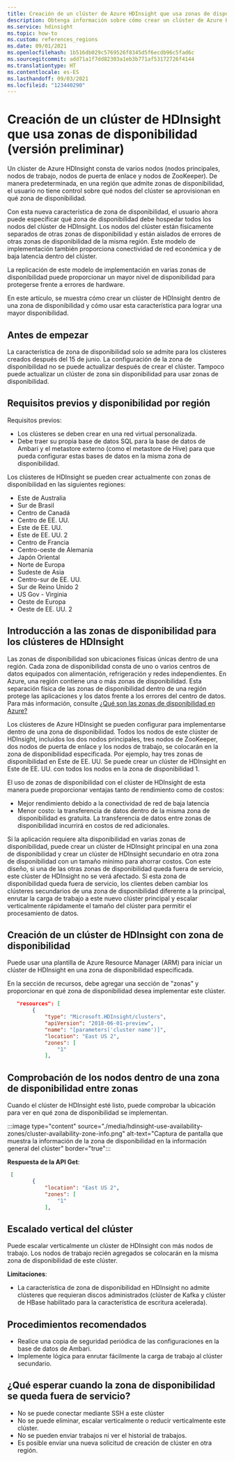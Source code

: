 ```yaml
---
title: Creación de un clúster de Azure HDInsight que usa zonas de disponibilidad
description: Obtenga información sobre cómo crear un clúster de Azure HDInsight que usa zonas de disponibilidad.
ms.service: hdinsight
ms.topic: how-to
ms.custom: references_regions
ms.date: 09/01/2021
ms.openlocfilehash: 1b516db029c5769526f8345d5f6ecdb96c5fad6c
ms.sourcegitcommit: add71a1f7dd82303a1eb3b771af53172726f4144
ms.translationtype: HT
ms.contentlocale: es-ES
ms.lasthandoff: 09/03/2021
ms.locfileid: "123440290"
---
```

# <a name="create-an-hdinsight-cluster-that-uses-availability-zones-preview"></a>Creación de un clúster de HDInsight que usa zonas de disponibilidad (versión preliminar)

Un clúster de Azure HDInsight consta de varios nodos (nodos principales, nodos de trabajo, nodos de puerta de enlace y nodos de ZooKeeper). De manera predeterminada, en una región que admite zonas de disponibilidad, el usuario no tiene control sobre qué nodos del clúster se aprovisionan en qué zona de disponibilidad. 

Con esta nueva característica de zona de disponibilidad, el usuario ahora puede especificar qué zona de disponibilidad debe hospedar todos los nodos del clúster de HDInsight. Los nodos del clúster están físicamente separados de otras zonas de disponibilidad y están aislados de errores de otras zonas de disponibilidad de la misma región. Este modelo de implementación también proporciona conectividad de red económica y de baja latencia dentro del clúster. 

La replicación de este modelo de implementación en varias zonas de disponibilidad puede proporcionar un mayor nivel de disponibilidad para protegerse frente a errores de hardware.

En este artículo, se muestra cómo crear un clúster de HDInsight dentro de una zona de disponibilidad y cómo usar esta característica para lograr una mayor disponibilidad. 

## <a name="before-you-begin"></a>Antes de empezar
La característica de zona de disponibilidad solo se admite para los clústeres creados después del 15 de junio. La configuración de la zona de disponibilidad no se puede actualizar después de crear el clúster. Tampoco puede actualizar un clúster de zona sin disponibilidad para usar zonas de disponibilidad.

## <a name="prerequisites-and-region-availability"></a>Requisitos previos y disponibilidad por región
Requisitos previos:

 - Los clústeres se deben crear en una red virtual personalizada. 
 - Debe traer su propia base de datos SQL para la base de datos de Ambari y el metastore externo (como el metastore de Hive) para que pueda configurar estas bases de datos en la misma zona de disponibilidad. 

Los clústeres de HDInsight se pueden crear actualmente con zonas de disponibilidad en las siguientes regiones:

 - Este de Australia
 - Sur de Brasil
 - Centro de Canadá
 - Centro de EE. UU.
 - Este de EE. UU.
 - Este de EE. UU. 2
 - Centro de Francia
 - Centro-oeste de Alemania
 - Japón Oriental
 - Norte de Europa
 - Sudeste de Asia
 - Centro-sur de EE. UU.
 - Sur de Reino Unido 2
 - US Gov - Virginia
 - Oeste de Europa
 - Oeste de EE. UU. 2

## <a name="overview-of-availability-zones-for-hdinsight-clusters"></a>Introducción a las zonas de disponibilidad para los clústeres de HDInsight

Las zonas de disponibilidad son ubicaciones físicas únicas dentro de una región. Cada zona de disponibilidad consta de uno o varios centros de datos equipados con alimentación, refrigeración y redes independientes. En Azure, una región contiene una o más zonas de disponibilidad. Esta separación física de las zonas de disponibilidad dentro de una región protege las aplicaciones y los datos frente a los errores del centro de datos. Para más información, consulte [¿Qué son las zonas de disponibilidad en Azure?](../availability-zones/az-overview.md)

Los clústeres de Azure HDInsight se pueden configurar para implementarse dentro de una zona de disponibilidad. Todos los nodos de este clúster de HDInsight, incluidos los dos nodos principales, tres nodos de ZooKeeper, dos nodos de puerta de enlace y los nodos de trabajo, se colocarán en la zona de disponibilidad especificada.  Por ejemplo, hay tres zonas de disponibilidad en Este de EE. UU. Se puede crear un clúster de HDInsight en Este de EE. UU. con todos los nodos en la zona de disponibilidad 1. 

El uso de zonas de disponibilidad con el clúster de HDInsight de esta manera puede proporcionar ventajas tanto de rendimiento como de costos: 

 - Mejor rendimiento debido a la conectividad de red de baja latencia
 - Menor costo: la transferencia de datos dentro de la misma zona de disponibilidad es gratuita. La transferencia de datos entre zonas de disponibilidad incurrirá en costos de red adicionales. 

Si la aplicación requiere alta disponibilidad en varias zonas de disponibilidad, puede crear un clúster de HDInsight principal en una zona de disponibilidad y crear un clúster de HDInsight secundario en otra zona de disponibilidad con un tamaño mínimo para ahorrar costos. Con este diseño, si una de las otras zonas de disponibilidad queda fuera de servicio, este clúster de HDInsight no se verá afectado. Si esta zona de disponibilidad queda fuera de servicio, los clientes deben cambiar los clústeres secundarios de una zona de disponibilidad diferente a la principal, enrutar la carga de trabajo a este nuevo clúster principal y escalar verticalmente rápidamente el tamaño del clúster para permitir el procesamiento de datos.   

## <a name="create-an-hdinsight-cluster-using-availability-zone"></a>Creación de un clúster de HDInsight con zona de disponibilidad
Puede usar una plantilla de Azure Resource Manager (ARM) para iniciar un clúster de HDInsight en una zona de disponibilidad especificada. 

En la sección de recursos, debe agregar una sección de "zonas" y proporcionar en qué zona de disponibilidad desea implementar este clúster. 

```json
   "resources": [
        {
            "type": "Microsoft.HDInsight/clusters",
            "apiVersion": "2018-06-01-preview",
            "name": "[parameters('cluster name')]",
            "location": "East US 2",
            "zones": [
                "1"
            ],
```
 
## <a name="verify-nodes-within-one-availability-zone-across-zones"></a>Comprobación de los nodos dentro de una zona de disponibilidad entre zonas
Cuando el clúster de HDInsight esté listo, puede comprobar la ubicación para ver en qué zona de disponibilidad se implementan.

:::image type="content" source="./media/hdinsight-use-availability-zones/cluster-availability-zone-info.png" alt-text="Captura de pantalla que muestra la información de la zona de disponibilidad en la información general del clúster" border="true":::

**Respuesta de la API Get**: 

```json
 [
        {
            "location": "East US 2",
            "zones": [
                "1"
            ],
```

## <a name="scale-up-the-cluster"></a>Escalado vertical del clúster
Puede escalar verticalmente un clúster de HDInsight con más nodos de trabajo. Los nodos de trabajo recién agregados se colocarán en la misma zona de disponibilidad de este clúster. 

**Limitaciones**: 

 - La característica de zona de disponibilidad en HDInsight no admite clústeres que requieran discos administrados (clúster de Kafka y clúster de HBase habilitado para la característica de escritura acelerada). 

## <a name="best-practices"></a>Procedimientos recomendados

 - Realice una copia de seguridad periódica de las configuraciones en la base de datos de Ambari. 
 - Implemente lógica para enrutar fácilmente la carga de trabajo al clúster secundario.

## <a name="when-az-goes-down-what-to-expect"></a>¿Qué esperar cuando la zona de disponibilidad se queda fuera de servicio?
 - No se puede conectar mediante SSH a este clúster
 - No se puede eliminar, escalar verticalmente o reducir verticalmente este clúster.
 - No se pueden enviar trabajos ni ver el historial de trabajos.
 - Es posible enviar una nueva solicitud de creación de clúster en otra región.